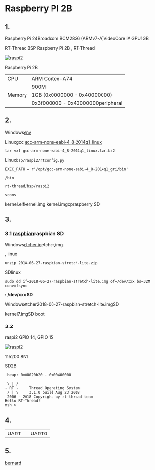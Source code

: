 # Raspberry PI 2B

## 1. 

Raspberry Pi 24Broadcom BCM2836 (ARMv7-A)VideoCore IV GPU1GB

RT-Thread BSP Raspberry Pi 2B , RT-Thread

![raspi2](figures/raspi2.png)

Raspberry Pi 2B

|    |  |
|------- | ------------------------------- |
|  CPU   | ARM Cortex-A74 |
|    | 900M |
| Memory | 1GB  (0x0000000 - 0x40000000) |
| | 0x3f000000 - 0x40000000peripheral |

## 2. 

Windows[env][1]

Linuxgcc [gcc-arm-none-eabi-4_8-2014q1_linux][2]

```
tar vxf gcc-arm-none-eabi-4_8-2014q1_linux.tar.bz2
```

Linux`bsp/raspi2/rtconfig.py`

```
EXEC_PATH = r'/opt/gcc-arm-none-eabi-4_8-2014q1_gri/bin'
```

 `/bin`

`rt-thread/bsp/raspi2`

```
scons
```

kernel.elfkernel.img
kernel.imgcpraspberry SD

## 3. 

### 3.1 [raspbian][3]raspbian SD

Windows[etcher.io][4]etcher,img

, linux

```
unzip 2018-06-27-raspbian-stretch-lite.zip
```

SDlinux

```
sudo dd if=2018-06-27-raspbian-stretch-lite.img of=/dev/xxx bs=32M conv=fsync
```

**: /dev/xxx SD**

Windowsetcher2018-06-27-raspbian-stretch-lite.imgSD

kernel7.imgSD boot

### 3.2 

raspi2 GPIO 14, GPIO 15

![raspi2](figures/raspi_uart.png)

 115200 8N1 

SD2B

```text
 heap: 0x00020b20 - 0x00400000

 \ | /
- RT -     Thread Operating System
 / | \     3.1.0 build Aug 23 2018
 2006 - 2018 Copyright by rt-thread team
Hello RT-Thread!
msh >
```

## 4. 

|  |   |    |
| ------ | ----  | :------:  |
| UART |  | UART0|

## 5. 

[bernard][5]

  [1]: https://www.rt-thread.org/page/download.html
  [2]: https://launchpad.net/gcc-arm-embedded/4.8/4.8-2014-q1-update/+download/gcc-arm-none-eabi-4_8-2014q1-20140314-linux.tar.bz2
  [3]: https://downloads.raspberrypi.org/raspbian_lite_latest
  [4]: https://etcher.io
  [5]: https://github.com/BernardXiong
